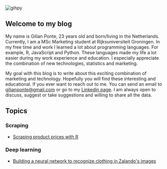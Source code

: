 ![gihpy](http://www.esri.nl/~/media/Images/Content/technology-topics/big-data/main-improved-decision-making.gif)

## Welcome to my blog

My name is Gilian Ponte, 23 years old and born/living in the Netherlands. Currently, I am a MSc Marketing student at Rijksuniversiteit Groningen. In my free time and work I learned a lot about programming languages. For example, R, JavaScript and Python. These languages made my life a lot easier during my work experience and education. I especially appreciate the combination of new technologies, statistics and marketing.

My goal with this blog is to write about this exciting combination of marketing and technology. Hopefully you will find these interesting and educational. If you ever want to reach out to me. You can send an email to gilianponte@gmail.com or go to my [Linkedin page](https://www.linkedin.com/in/gilianponte/). I am always open to discuss, suggest or take suggestions and willing to share all the data.

## Topics

### Scraping
- [Scraping product prices with R](scraping_with_R/)

### Deep learning
-  [Building a neural network to recognize clothing in Zalando's images](building-a-neural-network/)
